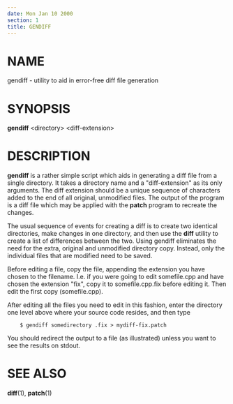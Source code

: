 ```yaml
---
date: Mon Jan 10 2000
section: 1
title: GENDIFF
---
```


NAME
====

gendiff - utility to aid in error-free diff file generation

SYNOPSIS
========

**gendiff** \<directory\> \<diff-extension\>

DESCRIPTION
===========

**gendiff** is a rather simple script which aids in generating a diff
file from a single directory. It takes a directory name and a
\"diff-extension\" as its only arguments. The diff extension should be a
unique sequence of characters added to the end of all original,
unmodified files. The output of the program is a diff file which may be
applied with the **patch** program to recreate the changes.

The usual sequence of events for creating a diff is to create two
identical directories, make changes in one directory, and then use the
**diff** utility to create a list of differences between the two. Using
gendiff eliminates the need for the extra, original and unmodified
directory copy. Instead, only the individual files that are modified
need to be saved.

Before editing a file, copy the file, appending the extension you have
chosen to the filename. I.e. if you were going to edit somefile.cpp and
have chosen the extension \"fix\", copy it to somefile.cpp.fix before
editing it. Then edit the first copy (somefile.cpp).

After editing all the files you need to edit in this fashion, enter the
directory one level above where your source code resides, and then type

        $ gendiff somedirectory .fix > mydiff-fix.patch

You should redirect the output to a file (as illustrated) unless you
want to see the results on stdout.

SEE ALSO
========

**diff**(1), **patch**(1)

